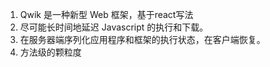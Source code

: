 1. Qwik 是一种新型 Web 框架，基于react写法
2. 尽可能长时间地延迟 Javascript 的执行和下载。
3. 在服务器端序列化应用程序和框架的执行状态，在客户端恢复。
4. 方法级的颗粒度